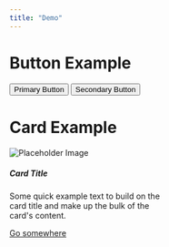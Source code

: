 ```yaml
---
title: "Demo"
---
```


# Button Example

<button type="button" class="btn btn-primary">Primary Button</button>
<button type="button" class="btn btn-secondary">Secondary Button</button>
<!-- Add similar lines for other button styles -->


# Card Example



<div class="card" style="width: 18rem;">
    <img src="https://via.placeholder.com/150" class="card-img-top" alt="Placeholder Image">
    <div class="card-body">
        <h5 class="card-title">Card Title</h5>
        <p class="card-text">Some quick example text to build on the card title and make up the bulk of the card's content.</p>
        <a href="#" class="btn btn-primary">Go somewhere</a>
    </div>
</div>

